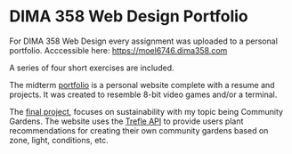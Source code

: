 # DIMA 358 Web Design Portfolio

For DIMA 358 Web Design every assignment was uploaded to a personal portfolio. 
Acccessible here: https://moel6746.dima358.com

A series of four short exercises are included.

The midterm [portfolio](https://moel6746.dima358.com/portfolio) is a personal website complete with a resume and projects. It was created to resemble 8-bit video games and/or a terminal. 

The [final project](https://moel6746.dima358.com/final), focuses on sustainability with my topic being Community Gardens. The website uses the [Trefle API](https://docs.trefle.io/) to provide users plant recommendations for creating their own community gardens based on zone, light, conditions, etc.
